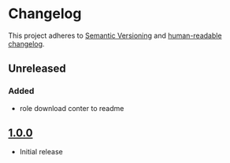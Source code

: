 # Changelog

This project adheres to [Semantic Versioning](https://semver.org/spec/v2.0.0.html)
and [human-readable changelog](https://keepachangelog.com/en/1.0.0/).

## Unreleased
### Added
* role download conter to readme

## [1.0.0]
* Initial release


[1.0.0]: https://github.com/arillso/ansible.exoscale/releases/tag/1.4.0
